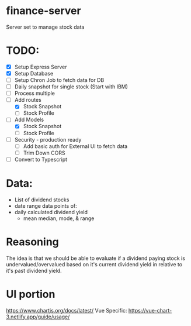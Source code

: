 # finance-server
Server set to manage stock data

# TODO:

- [X] Setup Express Server
- [x] Setup Database
- [ ] Setup Chron Job to fetch data for DB
 - [ ] Daily snapshot for single stock (Start with IBM)
 - [ ] Process multiple 
- [ ] Add routes
  - [x] Stock Snapshot
  - [ ] Stock Profile
- [ ] Add Models
  - [x] Stock Snapshot
  - [ ] Stock Profile
- [ ] Security - production ready
  - [ ] Add basic auth for External UI to fetch data
  - [ ] Trim Down CORS
- [ ] Convert to Typescript

# Data:

- List of dividend stocks
- date range data points of:
- daily calculated dividend yield
  - mean median, mode, & range

# Reasoning

The idea is that we should be able to evaluate if a dividend paying stock is undervalued/overvalued based on it's 
current dividend yield in relative to it's past dividend yield.

# UI portion

https://www.chartjs.org/docs/latest/
Vue Specific: https://vue-chart-3.netlify.app/guide/usage/
